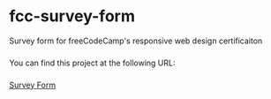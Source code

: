 # fcc-survey-form
Survey form for freeCodeCamp's responsive web design certificaiton
###
You can find this project at the following URL:

###
[Survey Form](https://turanaktass.github.io/fcc-survey-form/)

